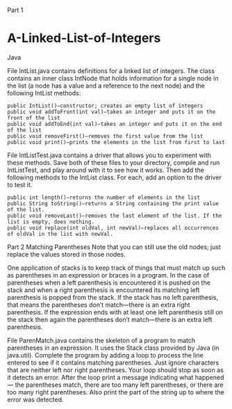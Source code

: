 Part 1
# A-Linked-List-of-Integers
Java

File IntList.java contains definitions for a linked list of integers. The class contains an inner class IntNode that holds information for a single node in the list (a node has a value and a reference to the next node) and the following IntList methods:

    public IntList()—constructor; creates an empty list of integers
    public void addToFront(int val)—takes an integer and puts it on the front of the list
    public void addToEnd(int val)—takes an integer and puts it on the end of the list
    public void removeFirst()—removes the first value from the list
    public void print()—prints the elements in the list from first to last

File IntListTest.java contains a driver that allows you to experiment with these methods. Save both of these files to your directory, compile and run IntListTest, and play around with it to see how it works. Then add the following methods to the IntList class. For each, add an option to the driver to test it.

    public int length()—returns the number of elements in the list
    public String toString()—returns a String containing the print value of the list.
    public void removeLast()—removes the last element of the list. If the list is empty, does nothing.
    public void replace(int oldVal, int newVal)—replaces all occurrences of oldVal in the list with newVal.

Part 2 Matching Parentheses
Note that you can still use the old nodes; just replace the values stored in those nodes.

One application of stacks is to keep track of things that must match up such as parentheses in an expression or braces in a program. In the case of parentheses when a left parenthesis is encountered it is pushed on the stack and when a right parenthesis is encountered its matching left parenthesis is popped from the stack. If the stack has no left parenthesis, that means the parentheses don’t match—there is an extra right parenthesis. If the expression ends with at least one left parenthesis still on the stack then again the parentheses don’t match—there is an extra left parenthesis.

File ParenMatch.java contains the skeleton of a program to match parentheses in an expression. It uses the Stack class provided by Java (in java.util). Complete the program by adding a loop to process the line entered to see if it contains matching parentheses. Just ignore characters that are neither left nor right parentheses. Your loop should stop as soon as it detects an error. After the loop print a message indicating what happened — the parentheses match, there are too many left parentheses, or there are too many right parentheses. Also print the part of the string up to where the error was detected.

